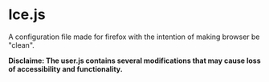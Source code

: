 # Ice.js
A configuration file made for firefox with the intention of making browser be "clean".

**Disclaime: The user.js contains several modifications that may cause loss of accessibility and functionality.**
